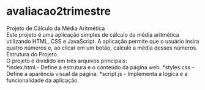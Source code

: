 # avaliacao2trimestre
<div>
Projeto de Cálculo da Média Aritmética
</div> 

<div>
Este projeto é uma aplicação simples de cálculo da média aritmética utilizando HTML, CSS e JavaScript. A aplicação permite que o usuário insira quatro números e, ao clicar em um botão, calcule a média desses números.
</div> 

<div>
Estrutura do Projeto
</div> 

<div> 
O projeto é dividido em três arquivos principais:
</div> 

<div>
*index.html - Define a estrutura e o conteúdo da página web.
*styles.css - Define a aparência visual da página.
*script.js - Implementa a lógica e a funcionalidade da aplicação.
</div> 
